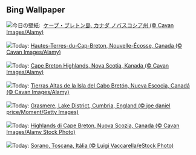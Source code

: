 ## Bing Wallpaper
![](https://www.bing.com/th?id=OHR.CelticColours_JA-JP6953032126_UHD.jpg&w=1000)今日の壁紙: &nbsp;[ケープ・ブレトン島, カナダ ノバスコシア州 (© Cavan Images/Alamy)](https://www.bing.com/th?id=OHR.CelticColours_JA-JP6953032126_UHD.jpg)
<br><br/>
![](https://www.bing.com/th?id=OHR.CelticColours_FR-FR3939645346_UHD.jpg&w=1000)Today: [Hautes-Terres-du-Cap-Breton, Nouvelle-Écosse, Canada (© Cavan Images/Alamy)](https://www.bing.com/th?id=OHR.CelticColours_FR-FR3939645346_UHD.jpg)
<br><br/>
![](https://www.bing.com/th?id=OHR.CelticColours_DE-DE5682241306_UHD.jpg&w=1000)Today: [Cape Breton Highlands, Nova Scotia, Kanada (© Cavan Images/Alamy)](https://www.bing.com/th?id=OHR.CelticColours_DE-DE5682241306_UHD.jpg)
<br><br/>
![](https://www.bing.com/th?id=OHR.CelticColours_ES-ES5079462677_UHD.jpg&w=1000)Today: [Tierras Altas de la Isla del Cabo Bretón, Nueva Escocia, Canadá (© Cavan Images/Alamy)](https://www.bing.com/th?id=OHR.CelticColours_ES-ES5079462677_UHD.jpg)
<br><br/>
![](https://www.bing.com/th?id=OHR.GrasmereAutumn2024_EN-GB0406171005_UHD.jpg&w=1000)Today: [Grasmere, Lake District, Cumbria, England (© joe daniel price/Moment/Getty Images)](https://www.bing.com/th?id=OHR.GrasmereAutumn2024_EN-GB0406171005_UHD.jpg)
<br><br/>
![](https://www.bing.com/th?id=OHR.CelticColours_IT-IT4571823616_UHD.jpg&w=1000)Today: [Highlands di Cape Breton, Nuova Scozia, Canada (© Cavan Images/Alamy Stock Photo)](https://www.bing.com/th?id=OHR.CelticColours_IT-IT4571823616_UHD.jpg)
<br><br/>
![](https://www.bing.com/th?id=OHR.SoranoItaly_PT-BR8638738713_UHD.jpg&w=1000)Today: [Sorano, Toscana, Itália (© Luigi Vaccarella/eStock Photo)](https://www.bing.com/th?id=OHR.SoranoItaly_PT-BR8638738713_UHD.jpg)
<br><br/>
